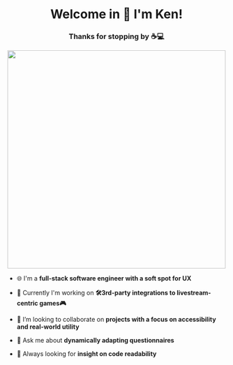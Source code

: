 <h1 align="center">Welcome in 👋 I'm Ken!</h1>
<h3 align="center">Thanks for stopping by ☕💻</h3>

<div align="center">
<img src="https://cdn.dribbble.com/users/50886/screenshots/2710024/coding.gif" width="500px" />
</div>

- 🌐 I'm a **full-stack software engineer with a soft spot for UX**

- 🔭 Currently I'm working on **🛠3rd-party integrations to livestream-centric games🎮**

- 👯 I’m looking to collaborate on **projects with a focus on accessibility and real-world utility**

- 💬 Ask me about **dynamically adapting questionnaires**

- 👀 Always looking for **insight on code readability**
<p align="left">
</p>
